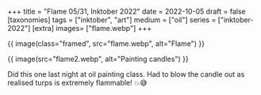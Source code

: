 +++
title = "Flame 05/31, Inktober 2022"
date = 2022-10-05
draft =  false
[taxonomies]
tags = ["inktober", "art"]
medium = ["oil"]
series = ["inktober-2022"]
[extra]
images= ["flame.webp"]
+++

{{ image(class="framed", src="flame.webp", alt="Flame") }}

{{ image(src="flame2.webp", alt="Painting candles") }}

Did this one last night at oil painting class. Had to blow the candle out as realised turps is extremely flammable! 💥😅
